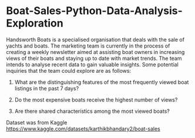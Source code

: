# Boat-Sales-Python-Data-Analysis-Exploration
Handsworth Boats is a specialised organisation that deals with the sale of yachts and boats. The marketing team is currently in the process of creating a weekly newsletter aimed at assisting boat owners in increasing views of their boats and staying up to date with market trends. The team intends to analyse recent data to gain valuable insights. Some potential inquiries that the team could explore are as follows:

1) What are the distinguishing features of the most frequently viewed boat listings in the past 7 days?

2) Do the most expensive boats receive the highest number of views?

3) Are there shared characteristics among the most viewed boats?

Dataset was from Kaggle https://www.kaggle.com/datasets/karthikbhandary2/boat-sales
